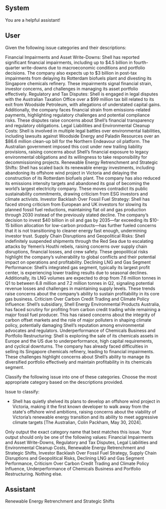 ## System

You are a helpful assistant!

## User


Given the following issue categories and their descriptions:

Financial Impairments and Asset Write-Downs: Shell has reported significant financial impairments, including up to $4.5 billion in fourth-quarter write-downs due to macroeconomic conditions and portfolio decisions. The company also expects up to $3 billion in post-tax impairments from delaying its Rotterdam biofuels plant and divesting its Singapore chemicals refinery. These impairments signal financial strain, investor concerns, and challenges in managing its asset portfolio effectively.
Regulatory and Tax Disputes: Shell is engaged in legal disputes with the Australian Taxation Office over a $99 million tax bill related to its exit from Woodside Petroleum, with allegations of understated capital gains. Additionally, the company faces financial strain from emissions-related payments, highlighting regulatory challenges and potential compliance risks. These disputes raise concerns about Shell’s financial transparency and regulatory obligations.
Legal Liabilities and Environmental Cleanup Costs: Shell is involved in multiple legal battles over environmental liabilities, including lawsuits against Woodside Energy and Paladin Resources over an $86.6 million clean-up bill for the Northern Endeavour oil platform. The Australian government imposed this cost under new trailing liability provisions, raising concerns about Shell’s financial exposure to legacy environmental obligations and its willingness to take responsibility for decommissioning projects.
Renewable Energy Retrenchment and Strategic Shifts: Shell has scaled back its renewable energy investments, including abandoning its offshore wind project in Victoria and delaying the construction of its Rotterdam biofuels plant. The company has also reduced its emissions intensity targets and abandoned its goal of becoming the world’s largest electricity company. These moves contradict its public sustainability commitments, drawing criticism from ESG investors and climate activists.
Investor Backlash Over Fossil Fuel Strategy: Shell has faced strong criticism from European and UK investors for slowing its planned fossil fuel reductions, maintaining flat oil and gas production through 2030 instead of the previously stated decline. The company’s decision to invest $40 billion in oil and gas by 2035—far exceeding its $10-15 billion allocation for low-carbon products—has further fueled concerns that it is not transitioning to cleaner energy fast enough, undermining investor trust.
Supply Chain Disruptions and Geopolitical Risks: Shell indefinitely suspended shipments through the Red Sea due to escalating attacks by Yemen’s Houthi rebels, raising concerns over supply chain disruptions, financial losses, and crew safety. These geopolitical risks highlight the company’s vulnerability to global conflicts and their potential impact on operations and profitability.
Declining LNG and Gas Segment Performance: Shell’s integrated gas segment, typically its largest profit center, is experiencing lower trading results due to seasonal declines. Additionally, its LNG volumes are expected to drop from 7.6 million tonnes in Q1 to between 6.8 million and 7.2 million tonnes in Q2, signaling potential revenue losses and challenges in maintaining supply levels. These trends raise concerns about the company’s ability to sustain profitability in its core gas business.
Criticism Over Carbon Credit Trading and Climate Policy Influence: Shell’s subsidiary, Shell Energy Environmental Products Australia, has faced scrutiny for profiting from carbon credit trading while remaining a major fossil fuel producer. This has raised concerns about the integrity of carbon offset markets and the role of major polluters in shaping climate policy, potentially damaging Shell’s reputation among environmental advocates and regulators.
Underperformance of Chemicals Business and Portfolio Restructuring: Shell is exploring the sale of its chemicals assets in Europe and the US due to underperformance, high capital requirements, and cyclical downturns. The company has already faced difficulties in selling its Singapore chemicals refinery, leading to financial impairments. These challenges highlight concerns about Shell’s ability to manage its diversified portfolio effectively and maintain profitability in its chemicals segment.

Classify the following issue into one of these categories. Choose the most appropriate category based on the descriptions provided.

Issue to classify:
- Shell has quietly shelved its plans to develop an offshore wind project in Victoria, making it the first known developer to walk away from the state's offshore wind ambitions, raising concerns about the viability of Victoria’s renewable energy transition and its ability to meet aggressive climate targets [The Australian, Colin Packham, May 30, 2024].

Only output the exact category name that best matches this issue. Your output should only be one of the following values: Financial Impairments and Asset Write-Downs, Regulatory and Tax Disputes, Legal Liabilities and Environmental Cleanup Costs, Renewable Energy Retrenchment and Strategic Shifts, Investor Backlash Over Fossil Fuel Strategy, Supply Chain Disruptions and Geopolitical Risks, Declining LNG and Gas Segment Performance, Criticism Over Carbon Credit Trading and Climate Policy Influence, Underperformance of Chemicals Business and Portfolio Restructuring. Nothing else.
                

## Assistant

Renewable Energy Retrenchment and Strategic Shifts

